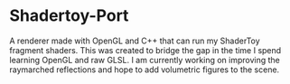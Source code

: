 # Shadertoy-Port
A renderer made with OpenGL and C++ that can run my ShaderToy fragment shaders. This was created to bridge the gap in the time I spend learning OpenGL and raw GLSL. I am currently working on improving the raymarched reflections and hope to add volumetric figures to the scene. 
